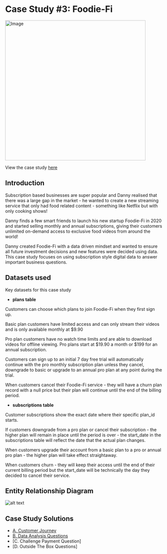 #  Case Study #3: Foodie-Fi
<img src="https://8weeksqlchallenge.com/images/case-study-designs/3.png" alt="Image" width="450" height="450">

View the case study [here](https://8weeksqlchallenge.com/case-study-3/)

## Introduction
Subscription based businesses are super popular and Danny realised that there was a large gap in the market - he wanted to create a new streaming service that only had food related content - something like Netflix but with only cooking shows!

Danny finds a few smart friends to launch his new startup Foodie-Fi in 2020 and started selling monthly and annual subscriptions, giving their customers unlimited on-demand access to exclusive food videos from around the world!

Danny created Foodie-Fi with a data driven mindset and wanted to ensure all future investment decisions and new features were decided using data. This case study focuses on using subscription style digital data to answer important business questions.

## Datasets used
Key datasets for this case study
- **plans table** 

Customers can choose which plans to join Foodie-Fi when they first sign up.

Basic plan customers have limited access and can only stream their videos and is only available monthly at $9.90

Pro plan customers have no watch time limits and are able to download videos for offline viewing. Pro plans start at $19.90 a month or $199 for an annual subscription.

Customers can sign up to an initial 7 day free trial will automatically continue with the pro monthly subscription plan unless they cancel, downgrade to basic or upgrade to an annual pro plan at any point during the trial.

When customers cancel their Foodie-Fi service - they will have a churn plan record with a null price but their plan will continue until the end of the billing period.

- **subscriptions table** 

Customer subscriptions show the exact date where their specific plan_id starts.

If customers downgrade from a pro plan or cancel their subscription - the higher plan will remain in place until the period is over - the start_date in the subscriptions table will reflect the date that the actual plan changes.

When customers upgrade their account from a basic plan to a pro or annual pro plan - the higher plan will take effect straightaway.

When customers churn - they will keep their access until the end of their current billing period but the start_date will be technically the day they decided to cancel their service.

## Entity Relationship Diagram
![alt text]()

## Case Study Solutions
- [A. Customer Journey](https://github.com/manaswikamila05/8-Week-SQL-Challenge/blob/main/Case%20Study%20%23%202%20-%20Pizza%20Runner/A.%20Pizza%20metrics.md)
- [B. Data Analysis Questions](https://github.com/manaswikamila05/8-Week-SQL-Challenge/blob/main/Case%20Study%20%23%202%20-%20Pizza%20Runner/B.%20Runner%20and%20Customer%20Experience.md)
- [C. Challenge Payment Question]
- [D. Outside The Box Questions]
